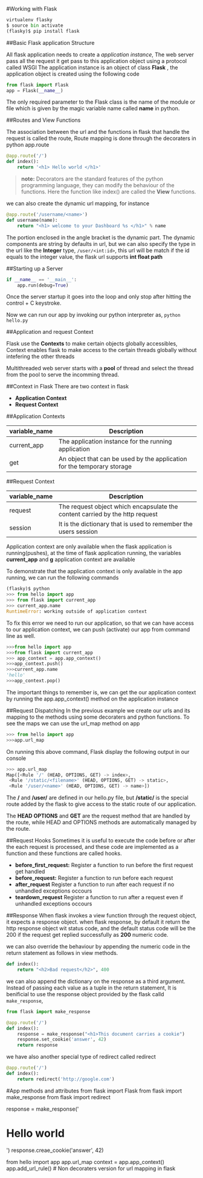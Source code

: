 #Working with Flask

```python
virtualenv flasky
$ source bin activate
(flasky)$ pip install flask
```

##Basic Flask application Structure

All flask application needs to create a *application instance*,
The web server pass all the request it get pass to this application object using a protocol called WSGI
The application instance is an object of class **Flask** , the application object is created using the following code

```python
from flask import Flask
app = Flask(__name__)
```

The only required parameter to the Flask class is the name of the module or file which is given by the magic variable  name 
called **__name__** in python.


##Routes and View Functions

The association between the url and the functions in flask that handle the request is called the route, 
Route mapping is done through the decoraters in python app.route

```python
@app.route('/')
def index():
	return '<h1> Hello world </h1>'
```


> **note:** Decorators are the standard features of the python programming language, they can modify the behaviour of the functions. Here the function like index() are called the **View** functions.


we can also create the dynamic url mapping, for instance

```python
@app.route('/username/<name>')
def username(name):
	return "<h1> welcome to your Dashboard %s </h1>" % name
```

The portion enclosed in the angle bracket is the dynamic part.
The dynamic components are string by defaults in url, but we can also specify the type in the url like the **Integer** type, `/user/<int:id>`, this url
will be match if the id equals to the integer value, the flask url supports **int float path**


##Starting up a Server
```python
if __name__ == '__main__':
	app.run(debug=True)
```

Once the server startup it goes into the loop and only stop after hitting the control + C keystroke.

Now we can run our app by invoking our python interpreter as,
`python hello.py`

##Application and request Context

Flask use the **Contexts** to make certain objects globally accessibles,
Context enables flask to make access to the certain threads globally without intefering the other threads

Multithreaded web server starts with a **pool** of thread and select the thread from the pool to serve the incomming thread.

##Context in Flask
There are two context in flask

- **Application Context**
- **Request Context**

##Application Contexts

variable_name |  Description
------------- |-------------
current_app	  | The application instance for the running application
get			| An object that can be used by the application for the temporary storage


##Request Context

variable_name | Description
------------  |	------------
request 	  | The request object which encapsulate the content carried by the http request
session 	  |  It is the dictionary that is used to remember the users session

Application context are only available when the flask application is running(pushes), at the time
of flask application running, the variables **current_app** and **g** application context are available

To demonstrate that the application context is only available in the app running, we can run the following commands

```python
(flasky)$ python
>>> from hello import app 
>>> from flask import current_app
>>> current_app.name 
RuntimeError: working outside of application context
```
To fix this error we need to run our application, so that we can have access to our application context, 
we can push (activate) our app from command line as well.

```python
>>>from hello import app
>>>from flask import current_app
>>> app_context = app.app_context()
>>>app_context.push()
>>>current_app.name
'hello'
>>>app_context.pop()
```
The important things to remember is, we can get the our application context by running the app.app_context() method on the 
application instance


##Request Dispatching
In the previous example we create our urls and its mapping to the methods using some decoraters and python functions.
To see the maps we can use the url_map method on app

```python
>>> from hello import app 
>>>app.url_map 
```
On running this above command, Flask display the following output in our console
```python
>>> app.url_map
Map([<Rule '/' (HEAD, OPTIONS, GET) -> index>,
 <Rule '/static/<filename>' (HEAD, OPTIONS, GET) -> static>,
 <Rule '/user/<name>' (HEAD, OPTIONS, GET) -> name>])
```
The **/** and **/user/<name>** are defined in our hello.py file, but **/static/<filename>** is the 
special route added by the flask to give access to the static route of our application.

The **HEAD OPTIONS** and **GET** are the request method that are handled by the route, while HEAD and OPTIONS methods are
automatically managed by the route.


##Request Hooks
Sometimes it is useful to execute the code before or after the each request is processed, and these code are implemented
as a function and these functions are called hooks.

- **before_first_request:**  Register a function to run before the first request get handled
- **before_request:** Register a function to run before each request
- **after_request** Register a function to run after each request if no unhandled exceptions occours
- **teardown_request** Register a function to run after a request even if unhandled exceptions occours

##Response
When flask invokes a view function through the request object, it expects a response object. when flask response,
by default it return the http response object wit status code, and the default status code will be the 200
if the request get replied successfully as **200** numeric code.

we can also override the behaviour by appending the numeric code in the return statement as follows in view methods.

```python
def index():
	return "<h2>Bad request</h2>", 400
```
we can also append the dictionary on the response as a third argument.
Instead of passing each value as a tuple in the return statement, It is benificial to use the response object provided
by the flask calld `make_response`, 

```python
from flask import make_response

@app.route('/')
def index():
	response = make_response("<h1>This document carries a cookie")
	response.set_cookie('answer', 42)
	return response
```

we have also another special type of redirect called redirect 
```python
@app.route('/')
def index():
	return redirect('http://google.com')
```

#App methods and attributes
from flask import Flask
from flask import make_response
from flask import redirect

response = make_response('<h1> Hello world </h1>')
response.creae_cookie('answer', 42)

from hello import app 
app.url_map 
context = app.app_context()
app.add_url_rule() # Non decoraters version for url mapping in flask

